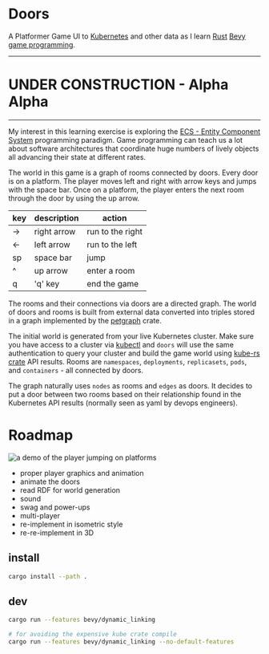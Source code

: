 Doors
==========

A Platformer Game UI to [Kubernetes](https://kubernetes.io/) and other data as I
learn [Rust](https://www.rust-lang.org) [Bevy game
programming](https://github.com/bevyengine/bevy).

------------
# UNDER CONSTRUCTION - Alpha Alpha
------------

My interest in this learning exercise is exploring the [ECS - Entity Component
System](https://en.wikipedia.org/wiki/Entity_component_system) programming
paradigm. Game programming can teach us a lot about software architectures that
coordinate huge numbers of lively objects all advancing their state at different
rates.

The world in this game is a graph of rooms connected by doors.  Every door is on
a platform.  The player moves left and right with arrow keys and jumps with the
space bar.  Once on a platform, the player enters the next room through the door
by using the up arrow.

| key | description | action |
| --- | --- | --- |
| -> | right arrow | run to the right |
| <- | left arrow | run to the left |
| sp | space bar | jump |
| ^ | up arrow | enter a room |
| q | 'q' key| end the game |

The rooms and their connections via doors are a directed graph.  The world of
doors and rooms is built from external data converted into triples stored in a
graph implemented by the [petgraph](https://github.com/petgraph/petgraph) crate.

The initial world is generated from your live Kubernetes cluster.  Make sure you
have access to a cluster via [kubectl](https://kubernetes.io/docs/reference/kubectl/) and `doors` will use the same
authentication to query your cluster and build the game world using [kube-rs
crate](https://github.com/kube-rs/kube) API results.  Rooms are `namespaces`,
`deployments`, `replicasets`, `pods`, and `containers` - all connected by doors.

The graph naturally uses `nodes` as rooms and `edges` as doors.  It decides to put a
door between two rooms based on their relationship found in the Kubernetes API
results (normally seen as yaml by devops engineers).

Roadmap
==========

![a demo of the player jumping on platforms](docs/doors-demo-1-feb-25.gif)

* proper player graphics and animation
* animate the doors
* read RDF for world generation
* sound
* swag and power-ups
* multi-player
* re-implement in isometric style
* re-re-implement in 3D

install
--------

```bash
cargo install --path .
```

dev
--------

```bash
cargo run --features bevy/dynamic_linking

# for avoiding the expensive kube crate compile
cargo run --features bevy/dynamic_linking --no-default-features
```


